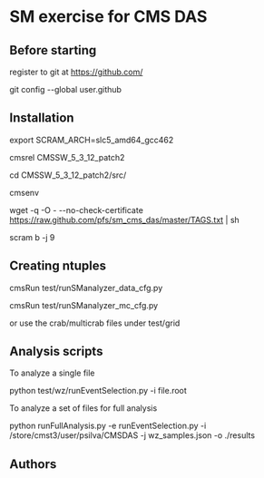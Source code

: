 SM exercise for CMS DAS
=======================

Before starting
---------------

register to git at https://github.com/ 

git config --global user.github <your github username>

Installation
------------

export SCRAM_ARCH=slc5_amd64_gcc462

cmsrel CMSSW_5_3_12_patch2

cd CMSSW_5_3_12_patch2/src/

cmsenv

wget -q -O - --no-check-certificate https://raw.github.com/pfs/sm_cms_das/master/TAGS.txt | sh

scram b -j 9

Creating ntuples
----------------

cmsRun test/runSManalyzer_data_cfg.py

cmsRun test/runSManalyzer_mc_cfg.py

or use the crab/multicrab files under test/grid

Analysis scripts
----------------

To analyze a single file

python test/wz/runEventSelection.py -i file.root

To analyze a set of files for full analysis

python runFullAnalysis.py -e runEventSelection.py -i /store/cmst3/user/psilva/CMSDAS -j wz_samples.json -o ./results 


Authors
-------

